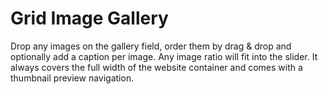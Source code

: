 # Grid Image Gallery

Drop any images on the gallery field, order them by drag & drop and optionally add a caption per image. Any image ratio will fit into the slider. It always covers the full width of the website container and comes with a thumbnail preview navigation.
